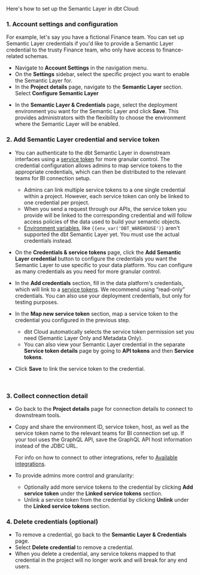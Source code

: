 
Here's how to set up the Semantic Layer in dbt Cloud:

### 1. Account settings and configuration

For example, let's say you have a fictional Finance team. You can set up Semantic Layer credentials if you'd like to provide a Semantic Layer credential to the trusty Finance team, who only have access to finance-related schemas.

- Navigate to **Account Settings** in the navigation menu.
- On the **Settings** sidebar, select the specific project you want to enable the Semantic Layer for.
- In the **Project details** page, navigate to the **Semantic Layer** section. Select **Configure Semantic Layer**  
<Lightbox src="/img/docs/dbt-cloud/semantic-layer/new-sl-configure.jpg" width="60%" title="Semantic Layer section in the Project Details page"/>

- In the **Semantic Layer & Credentials** page, select the deployment environment you want for the Semantic Layer and click **Save**. This provides administrators with the flexibility to choose the environment where the Semantic Layer will be enabled. <br />

### 2. Add Semantic Layer credential and service token
- <Expandable alt_header="Learn more about granular access control">

    You can authenticate to the dbt Semantic Layer in downstream interfaces using a [service token](/docs/dbt-cloud-apis/service-tokens) for more granular control. The credential configuration allows admins to map service tokens to the appropriate credentials, which can then be distributed to the relevant teams for BI connection setup.

    - Admins can link multiple service tokens to a one single credential within a project.  However, each service token can only be linked to one credential per project.
    - When you send a request through our APIs, the service token you provide will be linked to the corresponding credential and will follow access policies of the data used to build your semantic objects.
    - [Environment variables](/docs/build/environment-variables), like `{{env_var('DBT_WAREHOUSE')}` aren't supported the dbt Semantic Layer yet. You must use the actual credentials instead.

 </Expandable>

- On the **Credentials & service tokens** page, click the **Add Semantic Layer credential** button to configure the credentials you want the Semantic Layer to use specific to your data platform. You can configure as many credentials as you need for more granular control.
- In the **Add credentials** section, fill in the data platform's credentials, which will link to a [service tokens](/docs/dbt-cloud-apis/service-tokens). 
    We recommend using “read-only” credentials. You can also use your deployment credentials, but only for testing purposes.
- In the **Map new service token** section,  map a service token to the credential you configured in the previous step.
  - dbt Cloud automatically selects the service token permission set you need (Semantic Layer Only and Metadata Only).
  - You can also view your Semantic Layer credential in the separate **Service token details** page by going to **API tokens** and then **Service tokens**.

- Click **Save** to link the service token to the credential. 

<Lightbox src="/img/docs/dbt-cloud/semantic-layer/sl-add-credential.jpg" width="55%" title="Add credentials to link to a service token. This example image links a credetnial to the fiction finance team, who only have access to finance-related schemas."/> <br />


### 3. Collect connection detail
- Go back to the **Project details** page for connection details to connect to downstream tools.
- Copy and share the environment ID, service token, host, as well as the service token name to the relevant teams for BI connection set up. If your tool uses the GraphQL API, save the GraphQL API host information instead of the JDBC URL. 

    For info on how to connect to other integrations, refer to [Available integrations](/docs/cloud-integrations/avail-sl-integrations).

<Lightbox src="/img/docs/dbt-cloud/semantic-layer/sl-configure-example.jpg" width="50%" title="After configuring, you'll be provided with the connection details to connect to you downstream tools." />

- <Expandable alt_header="Add more service tokens or unlink existing ones">

    To provide admins more control and granularity:
    - Optionally add more service tokens to the credential by clicking **Add service token** under the **Linked service tokens** section.
    - Unlink a service token from the credential by clicking **Unlink** under the **Linked service tokens** section.
    
  </Expandable>

### 4. Delete credentials (optional)

- To remove a credential, go back to the **Semantic Layer & Credentials** page. 
- Select **Delete credential** to remove a credential.
- When you delete a credential, any service tokens mapped to that credential in the project will no longer work and will break for any end users.
